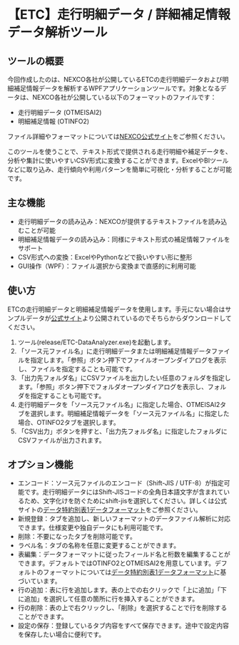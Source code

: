 # 【ETC】走行明細データ / 詳細補足情報データ解析ツール

## ツールの概要

今回作成したのは、NEXCO各社が公開しているETCの走行明細データおよび明細補足情報データを解析するWPFアプリケーションツールです。対象となるデータは、NEXCO各社が公開している以下のフォーマットのファイルです：
* 走行明細データ (OTMEISAI2)
* 明細補足情報 (OTINFO2)

ファイル詳細やフォーマットについては[NEXCO公式サイト](https://www.w-nexco.co.jp/etc/frequency/invoice/)をご参照ください。

このツールを使うことで、テキスト形式で提供される走行明細や補足データを、分析や集計に使いやすいCSV形式に変換することができます。ExcelやBIツールなどに取り込み、走行傾向や利用パターンを簡単に可視化・分析することが可能です。

## 主な機能
* 走行明細データの読み込み：NEXCOが提供するテキストファイルを読み込むことが可能
* 明細補足情報データの読み込み：同様にテキスト形式の補足情報ファイルをサポート
* CSV形式への変換：ExcelやPythonなどで扱いやすい形に整形
* GUI操作（WPF）：ファイル選択から変換まで直感的に利用可能

## 使い方
ETCの走行明細データと明細補足情報データを使用します。手元にない場合はサンプルデータが[公式サイト](https://www.w-nexco.co.jp/etc/frequency/invoice/)より公開されているのでそちらからダウンロードしてください。

1. ツール(release/ETC-DataAnalyzer.exe)を起動します。
2. 「ソース元ファイル名」に走行明細データまたは明細補足情報データファイルを指定します。「参照」ボタン押下でファイルオープンダイアログを表示し、ファイルを指定することも可能です。
3. 「出力先フォルダ名」にCSVファイルを出力したい任意のフォルダを指定します。「参照」ボタン押下でフォルダオープンダイアログを表示し、フォルダを指定することも可能です。
4. 走行明細データを「ソース元ファイル名」に指定した場合、OTMEISAI2タブを選択します。明細補足情報データを「ソース元ファイル名」に指定した場合、OTINFO2タブを選択します。
5. 「CSV出力」ボタンを押すと、「出力先フォルダ名」に指定したフォルダにCSVファイルが出力されます。

## オプション機能
* エンコード：ソース元ファイルのエンコード（Shift-JIS / UTF-8）が指定可能です。走行明細データにはShift-JISコードの全角日本語文字が含まれているため、文字化けを防ぐためにshift-jisを選択してください。詳しくは公式サイトの[データ特約別表1データフォーマット](https://www.w-nexco.co.jp/etc/frequency/invoice/pdfs/05.pdf)をご参照ください。
* 新規登録：タブを追加し、新しいフォーマットのデータファイル解析に対応できます。仕様変更や独自データにも利用可能です。
* 削除：不要になったタブを削除可能です。
* ラベル名：タブの名称を任意に変更することができます。
* 表編集：データフォーマットに従ったフィールド名と桁数を編集することができます。デフォルトではOTINFO2とOTMEISAI2を用意しています。デフォルトのフォーマットについては[データ特約別表1データフォーマット](https://www.w-nexco.co.jp/etc/frequency/invoice/pdfs/05.pdf)に基づいています。
* 行の追加：表に行を追加します。表の上での右クリックで「上に追加」「下に追加」を選択して任意の箇所に行を挿入することができます。
* 行の削除：表の上で右クリックし、「削除」を選択することで行を削除することができます。
* 設定の保存：登録しているタブ内容をすべて保存できます。途中で設定内容を保存したい場合に便利です。
